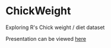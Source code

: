 # ChickWeight

Exploring R's Chick weight / diet dataset

Presentation can be viewed [here](https://markpratley.github.io/projects/ChickWeight/)
